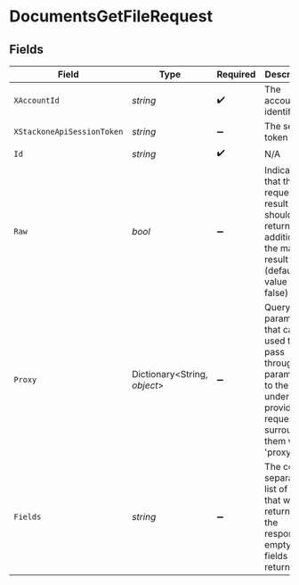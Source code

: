 # DocumentsGetFileRequest


## Fields

| Field                                                                                                                                                                                                                      | Type                                                                                                                                                                                                                       | Required                                                                                                                                                                                                                   | Description                                                                                                                                                                                                                | Example                                                                                                                                                                                                                    |
| -------------------------------------------------------------------------------------------------------------------------------------------------------------------------------------------------------------------------- | -------------------------------------------------------------------------------------------------------------------------------------------------------------------------------------------------------------------------- | -------------------------------------------------------------------------------------------------------------------------------------------------------------------------------------------------------------------------- | -------------------------------------------------------------------------------------------------------------------------------------------------------------------------------------------------------------------------- | -------------------------------------------------------------------------------------------------------------------------------------------------------------------------------------------------------------------------- |
| `XAccountId`                                                                                                                                                                                                               | *string*                                                                                                                                                                                                                   | :heavy_check_mark:                                                                                                                                                                                                         | The account identifier                                                                                                                                                                                                     |                                                                                                                                                                                                                            |
| `XStackoneApiSessionToken`                                                                                                                                                                                                 | *string*                                                                                                                                                                                                                   | :heavy_minus_sign:                                                                                                                                                                                                         | The session token                                                                                                                                                                                                          |                                                                                                                                                                                                                            |
| `Id`                                                                                                                                                                                                                       | *string*                                                                                                                                                                                                                   | :heavy_check_mark:                                                                                                                                                                                                         | N/A                                                                                                                                                                                                                        |                                                                                                                                                                                                                            |
| `Raw`                                                                                                                                                                                                                      | *bool*                                                                                                                                                                                                                     | :heavy_minus_sign:                                                                                                                                                                                                         | Indicates that the raw request result should be returned in addition to the mapped result (default value is false)                                                                                                         |                                                                                                                                                                                                                            |
| `Proxy`                                                                                                                                                                                                                    | Dictionary<String, *object*>                                                                                                                                                                                               | :heavy_minus_sign:                                                                                                                                                                                                         | Query parameters that can be used to pass through parameters to the underlying provider request by surrounding them with 'proxy' key                                                                                       |                                                                                                                                                                                                                            |
| `Fields`                                                                                                                                                                                                                   | *string*                                                                                                                                                                                                                   | :heavy_minus_sign:                                                                                                                                                                                                         | The comma separated list of fields that will be returned in the response (if empty, all fields are returned)                                                                                                               | id,remote_id,name,description,url,size,file_format,path,owner_id,remote_owner_id,folder_id,remote_folder_id,drive_id,remote_drive_id,export_formats,default_download_format,created_at,updated_at,has_content,has_children |